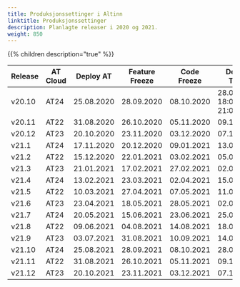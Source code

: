 ```yaml
---
title: Produksjonssettinger i Altinn
linktitle: Produksjonssettinger
description: Planlagte releaser i 2020 og 2021.
weight: 850
---
```

{{% children description="true" %}}

<table>
<thead>
<tr>
<th>Release</th>
<th>AT Cloud</th>
<th>Deploy AT</th>  
<th>Feature Freeze</th>
<th>Code Freeze</th>
<th>Deploy TT02</th>
<th>Deploy PROD</th>
</tr>
</thead>
<tbody>
<tr> <td>v20.10</td> <td>AT24</td> <td>25.08.2020</td> <td>28.09.2020</td> <td>08.10.2020</td> <td>28.09.2020 18:00-21:00</td> <td>18.10.23:00 19.10.03:00</td> </tr>
<tr> <td>v20.11</td> <td>AT22</td> <td>31.08.2020</td> <td>26.10.2020</td> <td>05.11.2020</td> <td>09.11.2020</td> <td>16.11.2020</td> </tr>
<tr> <td>v20.12</td> <td>AT23</td> <td>20.10.2020</td> <td>23.11.2020</td> <td>03.12.2020</td> <td>07.12.2020</td> <td>14.12.2020</td> </tr>
<tr> <td>v21.1</td> <td>AT24</td> <td>17.11.2020</td> <td>20.12.2020</td> <td>09.01.2021</td> <td>13.01.2021</td> <td>20.01.2021</td> </tr>  
<tr> <td>v21.2</td> <td>AT22</td> <td>15.12.2020</td> <td>22.01.2021</td> <td>03.02.2021</td> <td>05.02.2021</td> <td>12.02.2021</td> </tr>
<tr> <td>v21.3</td> <td>AT23</td> <td>21.01.2021</td> <td>17.02.2021</td> <td>27.02.2021</td> <td>02.03.2021</td> <td>09.03.2021</td> </tr>
<tr> <td>v21.4</td> <td>AT24</td> <td>13.02.2021</td> <td>23.03.2021</td> <td>02.04.2021</td> <td>15.04.2021</td> <td>22.04.2021</td> </tr>
<tr> <td>v21.5</td> <td>AT22</td> <td>10.03.2021</td> <td>27.04.2021</td> <td>07.05.2021</td> <td>11.05.2021</td> <td>19.05.2021</td> </tr>
<tr> <td>v21.6</td> <td>AT23</td> <td>23.04.2021</td> <td>18.05.2021</td> <td>28.05.2021</td> <td>02.06.2021</td> <td>08.06.2021</td> </tr> 
<tr> <td>v21.7</td> <td>AT24</td> <td>20.05.2021</td> <td>15.06.2021</td> <td>23.06.2021</td> <td>25.06.2021</td> <td>02.07.2021</td> </tr>
<tr> <td>v21.8</td> <td>AT22</td> <td>09.06.2021</td> <td>04.08.2021</td> <td>14.08.2021</td> <td>18.08.2021</td> <td>24.08.2021</td> </tr>
<tr> <td>v21.9</td> <td>AT23</td> <td>03.07.2021</td> <td>31.08.2021</td> <td>10.09.2021</td> <td>14.09.2021</td> <td>21.09.2021</td> </tr>
<tr> <td>v21.10</td> <td>AT24</td> <td>25.08.2021</td> <td>28.09.2021</td> <td>08.10.2021</td> <td>28.09.2021</td> <td>18.10.2021</td> </tr>
<tr> <td>v21.11</td> <td>AT22</td> <td>31.08.2021</td> <td>26.10.2021</td> <td>05.11.2021</td> <td>09.11.2021</td> <td>16.11.2021</td> </tr>
<tr> <td>v21.12</td> <td>AT23</td> <td>20.10.2021</td> <td>23.11.2021</td> <td>03.12.2021</td> <td>07.12.2021</td> <td>14.12.2021</td> </tr>
</tbody>
</table>  


